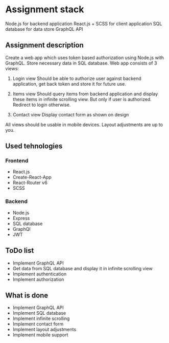 # Assignment stack

Node.js for backend application
React.js + SCSS for client application
SQL database for data store
GraphQL API

## Assignment description

Create a web app which uses token based authorization using Node.js with GraphQL. Store necessary data in SQL database.
Web app consists of 3 views:

1. Login view
   Should be able to authorize user against backend application, get back token and store it for future use.

2. Items view
   Should query items from backend application and display these items in infinite scrolling view. But only if user is authorized. Redirect to login otherwise.

3. Contact view
   Display contact form as shown on design

All views should be usable in mobile devices. Layout adjustments are up to you.

## Used tehnologies

### Frontend

- React.js
- Create-React-App
- React-Router v6
- SCSS

### Backend

- Node.js
- Express
- SQL database
- GraphQl
- JWT

## ToDo list

- Implement GraphQL API
- Get data from SQL database and display it in infinite scrolling view
- Implement authentication
- Implement authorization

## What is done

- Implement GraphQL API
- Implement SQL database
- Implement infinite scrolling
- Implement contact form
- Implement layout adjustments
- Implement mobile support
